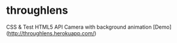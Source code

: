 # throughlens
CSS &amp; Test HTML5 API Camera with background animation
[Demo] (http://throughlens.herokuapp.com/)
